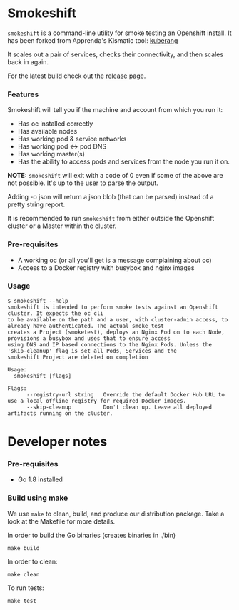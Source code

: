 # Smokeshift

`smokeshift` is a command-line utility for smoke testing an Openshift install. It has been forked from Apprenda's Kismatic tool: [kuberang](https://github.com/apprenda/kuberang)

It scales out a pair of services, checks their connectivity, and then scales back in again.

For the latest build check out the [release](https://github.com/cyberbliss/smokeshift/releases) page.

### Features
Smokeshift will tell you if the machine and account from which you run it:
* Has oc installed correctly
* Has available nodes
* Has working pod & service networks
* Has working pod <-> pod DNS
* Has working master(s)
* Has the ability to access pods and services from the node you run it on.

**NOTE:** `smokeshift` will exit with a code of 0 even if some of the above are not possible. It's up to the user to parse the output.

Adding -o json will return a json blob (that can be parsed) instead of a pretty string report.

It is recommended to run `smokeshift` from either outside the Openshift cluster or a Master within the cluster.

### Pre-requisites
* A working oc (or all you'll get is a message complaining about oc)
* Access to a Docker registry with busybox and nginx images

### Usage

```
$ smokeshift --help
smokeshift is intended to perform smoke tests against an Openshift cluster. It expects the oc cli
to be available on the path and a user, with cluster-admin access, to already have authenticated. The actual smoke test
creates a Project (smoketest), deploys an Nginx Pod on to each Node, provisions a busybox and uses that to ensure access
using DNS and IP based connections to the Nginx Pods. Unless the 'skip-cleanup' flag is set all Pods, Services and the
smokeshift Project are deleted on completion

Usage:
  smokeshift [flags]

Flags:
      --registry-url string   Override the default Docker Hub URL to use a local offline registry for required Docker images.
      --skip-cleanup          Don't clean up. Leave all deployed artifacts running on the cluster.

```

# Developer notes
### Pre-requisites
- Go 1.8 installed

### Build using make
We use `make` to clean, build, and produce our distribution package. Take a look at the Makefile for more details.

In order to build the Go binaries (creates binaries in ./bin)
```
make build
```

In order to clean:
```
make clean
```

To run tests:
```
make test
```